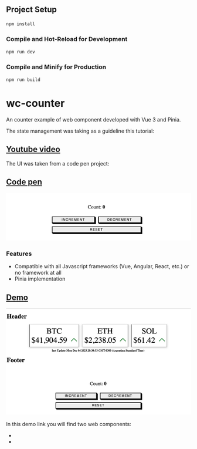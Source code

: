 ## Project Setup

```sh
npm install
```

### Compile and Hot-Reload for Development

```sh
npm run dev
```

### Compile and Minify for Production

```sh
npm run build
```
# wc-counter

An counter example of web component developed with Vue 3 and Pinia. 

The state management was taking as a guideline this tutorial:

## [Youtube video](https://www.youtube.com/watch?v=Ok6vO98RV_Q)

The UI was taken from a code pen project:

## [Code pen](https://codepen.io/matthewp/details/dyVeNrJ)

![Demo Image](demo/src/assets/wc-counter.jpg)

### Features
- Compatible with all Javascript frameworks (Vue, Angular, React, etc.) or no framework at all
- Pinia implementation

## [Demo](https://ginocaputo.github.io/wc-counter/demo/index.html)

![Demo Image](demo/src/assets/web_mobile.jpg)

In this demo link you will find two web components:

- [<coin-tracker>](https://github.com/GinoCaputo/web-component)
- [<simple-sample>](https://github.com/GinoCaputo/wc-counter)
